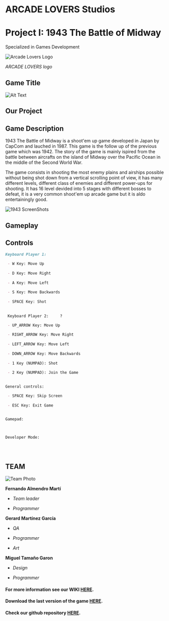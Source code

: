 # ARCADE LOVERS Studios 
# Project I: 1943 The Battle of Midway

Specialized in Games Development 

![Arcade Lovers Logo](https://user-images.githubusercontent.com/73245381/110156431-3d0b4c00-7de7-11eb-927a-4c323ad0876d.png)

_ARCADE LOVERS logo_
## Game Title
![Alt Text](https://upload.wikimedia.org/wikipedia/commons/thumb/0/02/1943_The_Battle_of_Midway_Logo.svg/1200px-1943_The_Battle_of_Midway_Logo.svg.png)

## Our Project

## Game Description
1943 The Battle of Midway is a shoot'em up game developed in Japan by CapCom and lauched in 1987. This game is the follow up of the previous game which was 1942. The story of the game is mainly ispired from the battle between aircrafts on the island of Midway over the Pacific Ocean in the middle of the Second World War.

The game consists in shooting the most enemy plains and airships possible without being shot down from a vertical scrolling point of view, it has many different levels, different class of enemies and different power-ups for shooting. It has 16 level devided into 5 stages with different bosses to defeat, it is a very common shoot'em up arcade game but it is aldo entertainingly good.

![1943 ScreenShots](https://user-images.githubusercontent.com/73245381/110165533-5a461780-7df3-11eb-9fde-0209e598614d.gif)

## Gameplay

## Controls
```markdown
Keyboard Player 1:

 - W Key: Move Up
 
 - D Key: Move Right
 
 - A Key: Move Left
 
 - S Key: Move Backwards
 
 - SPACE Key: Shot
  
  
 Keyboard Player 2:     ?

 - UP_ARROW Key: Move Up
 
 - RIGHT_ARROW Key: Move Right
 
 - LEFT_ARROW Key: Move Left
 
 - DOWN_ARROW Key: Move Backwards
 
 - 1 Key (NUMPAD): Shot

 - 2 Key (NUMPAD): Join the Game
 
 
General controls:

 - SPACE Key: Skip Screen
 
 - ESC Key: Exit Game


Gamepad:



Developer Mode:





 ```
 
## TEAM
![Team Photo](https://user-images.githubusercontent.com/73245381/110169063-6a142a80-7df8-11eb-9433-5459cbe2f028.png)

**Fernando Almendro Martí** 

  * *Team leader*

  * *Programmer*

**Gerard Martínez García**
  * *QA* 

  * *Programmer*

  * *Art*

**Miguel Tamaño Garon**

  * *Design* 

  * *Programmer*


 


#### For more information see our WIKI [HERE](https://github.com/FernaToty/ArcadeLovers/wiki).
#### Download the last version of the game [HERE](https://github.com/FernaToty/ArcadeLovers/releases).
#### Check our github repository [HERE](https://github.com/FernaToty/ArcadeLovers).



